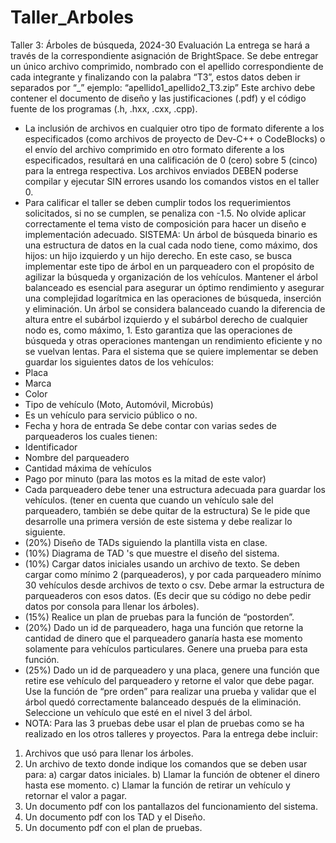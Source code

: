 # Taller_Arboles
Taller 3: Árboles de búsqueda, 2024-30
Evaluación
La entrega se hará a través de la correspondiente asignación de BrightSpace. Se debe entregar un
único archivo comprimido, nombrado con el apellido correspondiente de cada integrante y
finalizando con la palabra “T3”, estos datos deben ir separados por “_” ejemplo:
“apellido1_apellido2_T3.zip”
Este archivo debe contener el documento de diseño y las justificaciones (.pdf) y el código fuente de
los programas (.h, .hxx, .cxx, .cpp).
- La inclusión de archivos en cualquier otro tipo de formato diferente a los especificados
(como archivos de proyecto de Dev-C++ o CodeBlocks) o el envío del archivo comprimido
en otro formato diferente a los especificados, resultará en una calificación de 0 (cero)
sobre 5 (cinco) para la entrega respectiva. Los archivos enviados DEBEN poderse compilar
y ejecutar SIN errores usando los comandos vistos en el taller 0.
- Para calificar el taller se deben cumplir todos los requerimientos solicitados, si no se
cumplen, se penaliza con -1.5.
No olvide aplicar correctamente el tema visto de composición para hacer un diseño e
implementación adecuado.
SISTEMA:
Un árbol de búsqueda binario es una estructura de datos en la cual cada nodo tiene, como
máximo, dos hijos: un hijo izquierdo y un hijo derecho. En este caso, se busca implementar este
tipo de árbol en un parqueadero con el propósito de agilizar la búsqueda y organización de los
vehículos.
Mantener el árbol balanceado es esencial para asegurar un óptimo rendimiento y asegurar una
complejidad logarítmica en las operaciones de búsqueda, inserción y eliminación. Un árbol se
considera balanceado cuando la diferencia de altura entre el subárbol izquierdo y el subárbol
derecho de cualquier nodo es, como máximo, 1. Esto garantiza que las operaciones de búsqueda
y otras operaciones mantengan un rendimiento eficiente y no se vuelvan lentas.
Para el sistema que se quiere implementar se deben guardar los siguientes datos de los
vehículos:
- Placa
- Marca
- Color
- Tipo de vehículo (Moto, Automóvil, Microbús)
- Es un vehículo para servicio público o no.
- Fecha y hora de entrada
Se debe contar con varias sedes de parqueaderos los cuales tienen:
- Identificador
- Nombre del parqueadero
- Cantidad máxima de vehículos
- Pago por minuto (para las motos es la mitad de este valor)
- Cada parqueadero debe tener una estructura adecuada para guardar los vehículos. (tener
en cuenta que cuando un vehículo sale del parqueadero, también se debe quitar de la
estructura)
Se le pide que desarrolle una primera versión de este sistema y debe realizar lo siguiente.
- (20%) Diseño de TADs siguiendo la plantilla vista en clase.
- (10%) Diagrama de TAD 's que muestre el diseño del sistema.
- (10%) Cargar datos iniciales usando un archivo de texto. Se deben cargar como mínimo 2
(parqueaderos), y por cada parqueadero mínimo 30 vehículos desde archivos de texto o
csv. Debe armar la estructura de parqueaderos con esos datos. (Es decir que su código no
debe pedir datos por consola para llenar los árboles).
- (15%) Realice un plan de pruebas para la función de “postorden”.
- (20%) Dado un id de parqueadero, haga una función que retorne la cantidad de dinero que
el parqueadero ganaría hasta ese momento solamente para vehículos particulares. Genere
una prueba para esta función.
- (25%) Dado un id de parqueadero y una placa, genere una función que retire ese vehículo
del parqueadero y retorne el valor que debe pagar. Use la función de “pre orden” para
realizar una prueba y validar que el árbol quedó correctamente balanceado después de la
eliminación. Seleccione un vehículo que esté en el nivel 3 del árbol.
- NOTA: Para las 3 pruebas debe usar el plan de pruebas como se ha realizado en los otros
talleres y proyectos.
Para la entrega debe incluir:
1) Archivos que usó para llenar los árboles.
2) Un archivo de texto donde indique los comandos que se deben usar para:
a) cargar datos iniciales.
b) Llamar la función de obtener el dinero hasta ese momento.
c) Llamar la función de retirar un vehículo y retornar el valor a pagar.
3) Un documento pdf con los pantallazos del funcionamiento del sistema.
4) Un documento pdf con los TAD y el Diseño.
5) Un documento pdf con el plan de pruebas.
